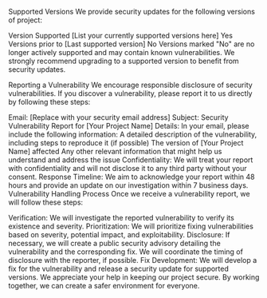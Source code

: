 Supported Versions
We provide security updates for the following versions of project:

Version	Supported
[List your currently supported versions here]	Yes
Versions prior to [Last supported version]	No
Versions marked "No" are no longer actively supported and may contain known vulnerabilities. We strongly recommend upgrading to a supported version to benefit from security updates.

Reporting a Vulnerability
We encourage responsible disclosure of security vulnerabilities. If you discover a vulnerability, please report it to us directly by following these steps:

Email: [Replace with your security email address]
Subject: Security Vulnerability Report for [Your Project Name]
Details: In your email, please include the following information:
A detailed description of the vulnerability, including steps to reproduce it (if possible)
The version of [Your Project Name] affected
Any other relevant information that might help us understand and address the issue
Confidentiality: We will treat your report with confidentiality and will not disclose it to any third party without your consent.
Response Timeline: We aim to acknowledge your report within 48 hours and provide an update on our investigation within 7 business days.
Vulnerability Handling Process
Once we receive a vulnerability report, we will follow these steps:

Verification: We will investigate the reported vulnerability to verify its existence and severity.
Prioritization: We will prioritize fixing vulnerabilities based on severity, potential impact, and exploitability.
Disclosure: If necessary, we will create a public security advisory detailing the vulnerability and the corresponding fix. We will coordinate the timing of disclosure with the reporter, if possible.
Fix Development: We will develop a fix for the vulnerability and release a security update for supported versions.
We appreciate your help in keeping our project secure. By working together, we can create a safer environment for everyone.
